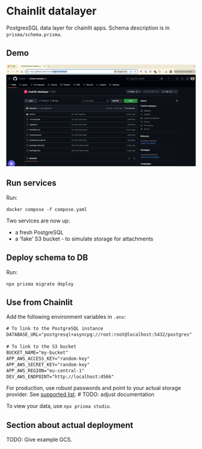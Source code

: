 # Chainlit datalayer

PostgresSQL data layer for chainlit apps. Schema description is in `prisma/schema.prisma`.

## Demo

![Data layer demo](./demo.gif)

## Run services

Run:

```docker
docker compose -f compose.yaml
```

Two services are now up:

- a fresh PostgreSQL
- a 'fake' S3 bucket - to simulate storage for attachments

## Deploy schema to DB

Run:

```
npx prisma migrate deploy
```

## Use from Chainlit

Add the following environment variables in `.env`:

```
# To link to the PostgreSQL instance
DATABASE_URL="postgresql+asyncpg://root:root@localhost:5432/postgres"

# To link to the S3 bucket
BUCKET_NAME="my-bucket"
APP_AWS_ACCESS_KEY="random-key"
APP_AWS_SECRET_KEY="random-key"
APP_AWS_REGION="eu-central-1"
DEV_AWS_ENDPOINT="http://localhost:4566"
```

For production, use robust passwords and point to your actual storage provider.
See [supported list](https://docs.chainlit.io). # TODO: adjust documentation

To view your data, use `npx prisma studio`.

## Section about actual deployment

TODO: Give example GCS.